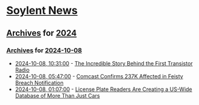 # [Soylent News](../../../README.md)

## [Archives](../../index.md) for [2024](../index.md)

### [Archives](../../index.md) for [2024-10-08](index.md)

* [2024-10-08, 10:31:00](https://soylentnews.org/article.pl?sid=24/10/07/1032244&from=rss) - [ The Incredible Story Behind the First Transistor Radio](https://soylentnews.org/article.pl?sid=24/10/07/1032244&from=rss)
* [2024-10-08, 05:47:00](https://soylentnews.org/article.pl?sid=24/10/07/1029202&from=rss) - [Comcast Confirms 237K Affected in Feisty Breach Notification](https://soylentnews.org/article.pl?sid=24/10/07/1029202&from=rss)
* [2024-10-08, 01:07:00](https://soylentnews.org/article.pl?sid=24/10/07/1021242&from=rss) - [License Plate Readers Are Creating a US-Wide Database of More Than Just Cars](https://soylentnews.org/article.pl?sid=24/10/07/1021242&from=rss)
